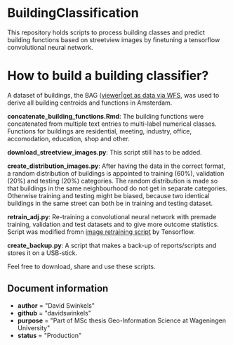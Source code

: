 # BuildingClassification
This repository holds scripts to process building classes and predict building functions based on streetview images by finetuning a tensorflow convolutional neural network.

# How to build a building classifier?

A dataset of buildings, the BAG ([viewer](https://bagviewer.kadaster.nl/lvbag/bag-viewer/index.html#?geometry.x=121736.29375&geometry.y=487599.39169571&zoomlevel=4)|[get as data via WFS](https://geodata.nationaalgeoregister.nl/bag/wfs?request=GetCapabilities), was used to derive all building centroids and functions in Amsterdam.

__concatenate_building_functions.Rmd__: The building functions were concatenated from multiple text entries to multi-label numerical classes. Functions for buildings are residential, meeting, industry, office, accomodation, education, shop and other.

__download_streetview_images.py__: This script still has to be added.

__create_distribution_images.py__: After having the data in the correct format, a random distribution of buildings is appointed to training (60%), validation (20%) and testing (20%) categories. The random distribution is made so that buildings in the same neighbourhood do not get in separate categories. Otherwise training and testing might be biased, because two identical buildings in the same street can both be in training and testing dataset.

__retrain_adj.py__: Re-training a convolutional neural network with premade training, validation and test datasets and to give more outcome statistics. Script was modified fromn [image retraining script](https://github.com/tensorflow/tensorflow/blob/master/tensorflow/examples/image_retraining/retrain.py) by Tensorflow.

__create_backup.py__: A script that makes a back-up of reports/scripts and stores it on a USB-stick.

Feel free to download, share and use these scripts.

## Document information
* __author__ = "David Swinkels"
* __github__ = "davidswinkels"
* __purpose__ = "Part of MSc thesis Geo-Information Science at Wageningen University"
* __status__ = "Production"
